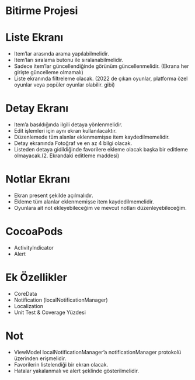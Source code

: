 # Bitirme Projesi

# Liste Ekranı

* Item’lar arasında arama yapılabilmelidir.
* Item’ları sıralama butonu ile sıralanabilmelidir.
* Sadece item’lar güncellendiğinde görünüm güncellenmelidir. (Ekrana her
girişte güncelleme olmamalı)
* Liste ekranında filtreleme olacak. (2022 de çıkan oyunlar, platforma özel oyunlar veya popüler oyunlar olabilir. gibi)

# Detay Ekranı

* Item’a basıldığında ilgili detaya yönlenmelidir.
* Edit işlemleri için aynı ekran kullanılacaktır.
* Düzenlemede tüm alanlar eklenmemişse item kaydedilmemelidir.
* Detay ekranında Fotoğraf ve en az 4 bilgi olacak.
* Listeden detaya gidildiğinde favorilere ekleme olacak başka bir editleme olmayacak.(2.
Ekrandaki editleme maddesi)

# Notlar Ekranı

* Ekran present şekilde açılmalıdır.
* Ekleme tüm alanlar eklenmemişse item kaydedilmemelidir.
* Oyunlara ait not ekleyebileceğim ve mevcut notları düzenleyebileceğim.

# CocoaPods

* ActivityIndicator
* Alert

# Ek Özellikler

* CoreData
* Notification (localNotificationManager)
* Localization
* Unit Test & Coverage Yüzdesi


# Not

* ViewModel localNotificationManager’a notificationManager protokolü üzerinden
erişmelidir.
* Favorilerin listelendiği bir ekran olacak.
* Hatalar yakalanmalı ve alert şeklinde gösterilmelidir.

